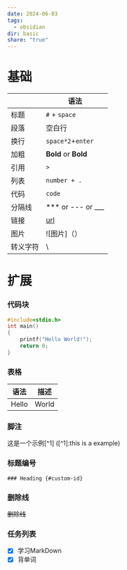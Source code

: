 ```yaml
---
date: 2024-06-03
tags:
  - obsidian
dir: basic
share: "true"
---
```


# 基础

|      | 语法                                           |
| ---- | -------------------------------------------- |
| 标题   | `#` + `space`                                |
| 段落   | 空白行                                          |
| 换行   | `space*2`+`enter`                            |
| 加粗   | **Bold** or __Bold__                         |
| 引用   | `>`                                          |
| 列表   | `number + .`                                 |
| 代码   | `code`                                       |
| 分隔线  | *** or --- or ___                            |
| 链接   | [url](https://markdown.com.cn/basic-syntax/) |
| 图片   | ![图片]（）                                      |
| 转义字符 | \                                            |

# 扩展

### 代码块

~~~C
#include<stdio.h>
int main()
{
	printf("Hello World!");
	return 0;
}
~~~
### 表格
| 语法    | 描述    |
| :-----: | :----: |
| Hello | World |

### 脚注
这是一个示例[^1]
([^1]:this is a example)

### 标题编号 
`### Heading {#custom-id}`

### 删除线

~~删除线~~ 

### 任务列表
- [x] 学习MarkDown
- [x] 背单词
